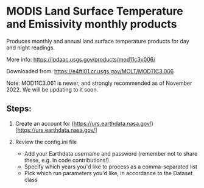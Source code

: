 # MODIS Land Surface Temperature and Emissivity monthly products

Produces monthly and annual land surface temperature products for day and night readings.

More info:
https://lpdaac.usgs.gov/products/mod11c3v006/

Downloaded from:
https://e4ftl01.cr.usgs.gov/MOLT/MOD11C3.006

Note: MOD11C3.061 is newer, and strongly recommended as of November 2022. We will be updating to it soon.


## Steps:

1. Create an account for (https://urs.earthdata.nasa.gov/)[https://urs.earthdata.nasa.gov/]

2. Review the config.ini file
    - Add your Earthdata username and password (remember not to share these, e.g. in code contributions!)
    - Specify which years you'd like to process as a comma-separated list
    - Pick which run parameters you'd like, in accordance to the Dataset class
